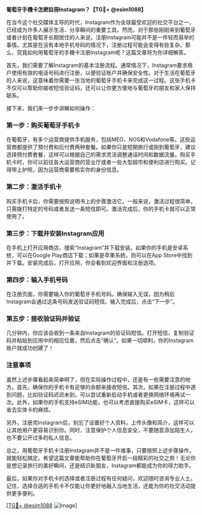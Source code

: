 **葡萄牙手機卡怎麽註冊Instagram？【TG💪+ @esim1088】**

在当今这个社交媒体主导的时代，Instagram作为全球最受欢迎的社交平台之一，已经成为许多人展示生活、分享瞬间的重要工具。然而，对于那些刚刚来到葡萄牙或者计划在葡萄牙长期居住的人来说，注册Instagram可能并不是一件轻而易举的事情。尤其是在没有本地手机号码的情况下，注册过程可能会变得有些复杂。那么，究竟如何用葡萄牙的手機卡注册Instagram呢？这篇文章将为你详细解答。

首先，我们需要了解Instagram的基本注册流程。通常情况下，Instagram要求用户使用有效的电话号码进行注册，以便验证账户并确保安全性。对于生活在葡萄牙的人来说，这意味着你需要一张当地的葡萄牙手机卡来完成这一过程。这张手机卡不仅可以帮助你接收短信验证码，还可以让你更方便地与葡萄牙的朋友和家人保持联系。

接下来，我们来一步步讲解如何操作：

### 第一步：购买葡萄牙手机卡

在葡萄牙，有多个运营商提供手机服务，包括MEO、NOS和Vodafone等。这些运营商都提供了预付费和后付费两种套餐。如果你只是短期旅行或刚到葡萄牙，建议选择预付费套餐，这样可以根据自己的需求灵活调整通话时间和数据流量。购买手机卡时，你可以前往各大运营商的营业厅或者一些大型超市和便利店进行购买。记得带上护照，因为运营商需要核实你的身份信息。

### 第二步：激活手机卡

购买手机卡后，你需要按照说明书上的步骤激活它。一般来说，激活过程很简单，只需拨打特定的号码或者发送一条短信即可。激活完成后，你的手机卡就可以正常使用了。

### 第三步：下载并安装Instagram应用

在手机上打开应用商店，搜索“Instagram”并下载安装。如果你的手机是安卓系统，可以在Google Play商店下载；如果是苹果系统，则可以在App Store中找到并下载。安装完成后，打开应用，你会看到欢迎界面和注册选项。

### 第四步：输入手机号码

在注册页面，你需要输入你的葡萄牙手机号码。确保输入无误，因为稍后Instagram会通过这条号码发送验证码短信。输入完成后，点击“下一步”。

### 第五步：接收验证码并验证

几分钟内，你应该会收到一条来自Instagram的验证码短信。打开短信，复制验证码并粘贴到应用中的相应位置，然后点击“确认”。如果一切顺利，你的Instagram账户就成功创建了！

### 注意事项

虽然上述步骤看起来简单明了，但在实际操作过程中，还是有一些需要注意的地方。首先，确保你的手机卡有足够的余额来接收短信。其次，如果在注册过程中遇到问题，比如验证码迟迟未到，可以尝试重新启动手机或者更换网络环境再试一次。此外，如果你的手机支持eSIM功能，也可以考虑直接购买eSIM卡，这样可以省去实体卡的麻烦。

另外，注册完Instagram后，别忘了设置好个人资料，上传头像和简介，这样可以让其他用户更容易识别你。同时，注意保护个人信息安全，不要随意添加陌生人，也不要公开过多的私人信息。

总之，用葡萄牙手机卡注册Instagram并不是一件难事，只要按照上述步骤操作，就能轻松搞定。希望这篇文章能帮助你在葡萄牙开启一段精彩的社交之旅！无论你是想记录旅行的美好瞬间，还是结识新朋友，Instagram都能成为你的得力助手。

最后，如果你对手机卡的选择或者注册过程有任何疑问，欢迎随时咨询专业人士。记住，选择合适的手机卡不仅能让你更好地融入当地生活，还能为你的社交活动提供更多便利。

[[TG💪+ @esim1088](https://t.me/s/esim1088) ![Image](https://i.postimg.cc/4NQfJmqS/Snipaste-2025-05-13-00-14-12.png)]